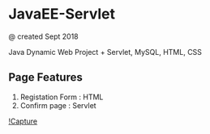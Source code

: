 # JavaEE-Servlet

@ created Sept 2018

Java Dynamic Web Project + Servlet, MySQL, HTML, CSS

Page Features
-------------------

1. Registation Form : HTML
2. Confirm page : Servlet

[!Capture]("./capture.JPG")
